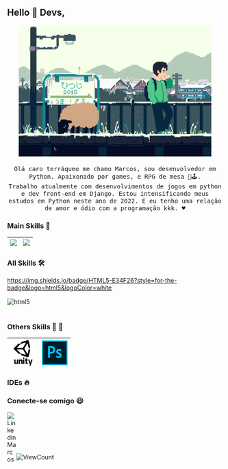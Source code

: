 
## Hello :wave: Devs, 

<p align="center">
  <img src="https://raw.githubusercontent.com/DSVILLA/DSVILLA/main/img/887ee110713134ef2a35ee2a85b8bc4a.gif" width=450>
  <br><br>
  <samp>Olá caro terráqueo me chamo Marcos, sou desenvolvedor em Python. Apaixonado por games, e RPG de mesa 👻🕹️. <br>Trabalho atualmente com desenvolvimentos de jogos em python e dev front-end em Django. Estou intensificando meus estudos em Python neste ano de 2022. E eu tenho uma relação de amor e ódio com a programação kkk. ♥️

  </samp>
</p>

### Main Skills :rocket:
|<img src="https://raw.githack.com/marcospyy/marcospyy/main/img/python.png" width=60> | <img src="https://raw.githubusercontent.com/marcospyy/marcospyy/main/img/sharp.svg" width=60> |
|:---:|:---:|


### All Skills :hammer_and_wrench:

https://img.shields.io/badge/HTML5-E34F26?style=for-the-badge&logo=html5&logoColor=white

<div style="display: inline_block">
  <img align="center" alt="html5" src="https://img.shields.io/badge/HTML5-E34F26?style=for-the-badge&logo=html5&logoColor=white" />
  <img align="center" alt="" src="" />
  <img align="center" alt="" src="" />
  <img align="center" alt="" src="" />
</div><br/>

### Others Skills :dart: :diving_mask:
| <img src="https://raw.githubusercontent.com/DSVILLA/DSVILLA/main/img/unity-icon-1.jpg" width=60> | <img src="https://raw.githubusercontent.com/DSVILLA/DSVILLA/main/img/615px-Photoshop_CC_icon.png" width=60> |
|:---:|:---:|

### IDEs :fire:


### Conecte-se comigo :smiley:
<!-- <a href="https://facebook.com/marcosmasiri">
  <img align="left" alt="Marcos Facebook" width="21px" src="https://raw.githubusercontent.com/FortAwesome/Font-Awesome/master/svgs/brands/facebook.svg" />
</a>
<a href="https://instagram.com/marcosmasiri">
  <img align="left" alt="Instagram Marcos" width="21px" src="https://raw.githubusercontent.com/FortAwesome/Font-Awesome/master/svgs/brands/instagram-square.svg" />
</a> -->
<a href="https://www.linkedin.com/in/marcossousa93/">
  <img align="left" alt="Linkedin Marcos" width="21px" src="https://raw.githubusercontent.com/FortAwesome/Font-Awesome/master/svgs/brands/linkedin.svg" />
</a>
<!-- <a href="https://dev.to/dsvilla">
  <img align="left" alt="DEV Marcos" width="21px" src="https://raw.githubusercontent.com/FortAwesome/Font-Awesome/master/svgs/brands/dev.svg" />
</a> -->
<a href="">
  <img align="left" alt="" width="21px" src="" />
</a><br/><br/>
<p align="center">
</p>
<br/><br/>


 
<!--  ![visitors](https://visitor-badge.glitch.me/badge?page_id=DSVILLA//DSVILLA) -->

![ViewCount](https://views.whatilearened.today/views/github/DSVILLA/views.svg)
